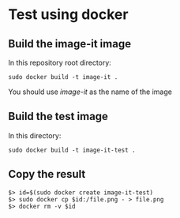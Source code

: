 # Test using docker

## Build the image-it image

In this repository root directory:

`sudo docker build -t image-it .`

You should use *image-it* as the name of the image

## Build the test image

In this directory:

`sudo docker build -t image-it-test .`

## Copy the result

```
$> id=$(sudo docker create image-it-test)
$> sudo docker cp $id:/file.png - > file.png
$> docker rm -v $id
```
